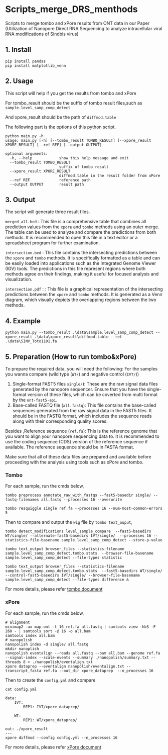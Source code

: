# Scripts_merge_DRS_menthods
Scripts to merge tombo and xPore results from ONT data in our Paper (Utilization of Nanopore Direct RNA Sequencing to analyze intracellular viral RNA modifications of Sindbis virus)

## 1. Install
```
pip install pandas
pip install matplotlib_venn
```
## 2. Usage

This script will help if you get the results from tombo and xPore

For tombo_result should be the suffix of tombo result files,such as `sample.level_samp_comp_detect`

And xpore_result should be the path of `diffmod.table`

The following part is the options of this python script.

```
python main.py -h
usage: main.py [-h] [--tombo_result TOMBO_RESULT] [--xpore_result XPORE_RESULT] [--ref REF] [--output OUTPUT]

optional arguments:
  -h, --help            show this help message and exit
  --tombo_result TOMBO_RESULT
                        suffix of tombo result
  --xpore_result XPORE_RESULT
                        diffmod.table in the result folder from xPore
  --ref REF             reference path
  --output OUTPUT       result path

```

## 3. Output

The script will generate three result files.

`merged_all.bed` : This file is a comprehensive table that combines all prediction values from the `xpore` and `tombo` methods using an outer merge. The table can be used to analyze and compare the predictions from both methods. It is recommended to open this file in a text editor or a spreadsheet program for further examination.

`intersection.bed` : This file contains the intersecting predictions between the `xpore` and `tombo` methods. It is specifically formatted as a table and can be easily loaded into applications such as the Integrated Genome Viewer (IGV) tools. The predictions in this file represent regions where both methods agree on their findings, making it useful for focused analysis and visualization.

`intersection.pdf` : : This file is a graphical representation of the intersecting predictions between the `xpore` and `tombo` methods. It is generated as a Venn diagram, which visually depicts the overlapping regions between the two methods.

## 4. Example

```
python main.py --tombo_result .\data\sample.level_samp_comp_detect --xpore_result .\data\xpore_result\diffmod.table --ref .\data\SINV_Toto1101.fa
```

## 5. Preparation (How to run tombo&xPore)

To prepare the required data, you will need the following:
For the samples you wanna compare (wild type (`WT/`) and negative control (`IVT/`))

1. Single-format FAST5 files `single/`): These are the raw signal data files generated by the nanopore sequencer. Ensure that you have the single-format version of these files, which can be coverted from multi format by the `ont-fast5-api`. 
2. Base-called FASTQ file (`all.fastq`): This file contains the base-called sequences generated from the raw signal data in the FAST5 files. It should be in the FASTQ format, which includes the sequence reads along with their corresponding quality scores.

Besides ,Reference sequence (`ref.fa`): This is the reference genome  that you want to align your nanopore sequencing data to. It is recommended to use the coding sequence (CDS) version of the reference sequence if available. The reference sequence should be in FASTA format.

Make sure that all of these data files are prepared and available before proceeding with the analysis using tools such as xPore and tombo.

### Tombo

For each sample, run the cmds below,

```
tombo preprocess annotate_raw_with_fastqs --fast5-basedir single/ --fastq-filenames all.fastq --processes 16 --overwrite

tombo resquiggle single ref.fa --processes 16 --num-most-common-errors 5
```

Then to compare and output the `wig` file by `tombo text_ouput`,

```
tombo detect_modifications level_sample_compare  --fast5-basedirs WT/single/ --alternate-fast5-basedirs IVT/single/  --processes 16 --statistics-file-basename sample.level_samp_comp_detect --store-p-value

tombo text_output browser_files --statistics-filename sample.level_samp_comp_detect.tombo.stats  --browser-file-basename sample.level_samp_comp_detect --file-types statistic 

tombo text_output browser_files --statistics-filename sample.level_samp_comp_detect.tombo.stats  --fast5-basedirs WT/single/ --control-fast5-basedirs IVT/single/ --browser-file-basename sample.level_samp_comp_detect --file-types difference &
```

For more details, please refer [tombo document](https://nanoporetech.github.io/tombo/)



### xPore

For each sample, run the cmds below,

```
# alignment
minimap2 -ax map-ont -t 16 ref.fa all.fastq | samtools view -hbS -F 260 - | samtools sort -@ 16 -o all.bam
samtools index all.bam
# nanopolish
nanopolish index -d single/ all.fastq
mkdir nanoplish
nanopolish eventalign --reads all.fastq --bam all.bam --genome ref.fa --signal-index --scale-events --summary ./nanopolish/summary.txt --threads 8 > ./nanopolish/eventalign.txt 
xpore dataprep --eventalign nanopolish/eventalign.txt --transcript_fasta ref.fa --out_dir xpore_dataprep  --n_processes 16
```

Then to create the `config.yml` and compare

```
cat config.yml
---
data:
    IVT:
        REP1: IVT/xpore_dataprep/

    WT:
        REP1: WT/xpore_dataprep/

out: ./xpore_result
---
xpore diffmod --config config.yml --n_processes 16
```

For more details, please refer [xPore document](https://xpore.readthedocs.io/en/latest/)



